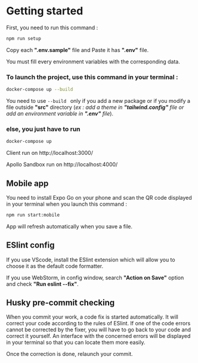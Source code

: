 # Getting started

First, you need to run this command :

```sh
npm run setup
```

Copy each **".env.sample"** file and Paste it has **".env"** file.

You must fill every environment variables with the corresponding data.

### To launch the project, use this command in your terminal :

```sh
docker-compose up --build
```

You need to use ```--build ``` only if you add a new package or if you modify a file outside **"src"** directory (*ex :
add a theme in **"tailwind.config"** file or add an environment variable in **".env"** file*).

### else, you just have to run

```sh
docker-compose up
```

Client run on http://localhost:3000/

Apollo Sandbox run on http://localhost:4000/

## Mobile app

You need to install Expo Go on your phone and scan the QR code displayed in your terminal when you launch this command :

```sh
npm run start:mobile
```

App will refresh automatically when you save a file.

## ESlint config

If you use VScode, install the ESlint extension which will allow you to choose it as the default code formatter.

If you use WebStorm, in config window, search **"Action on Save"** option and check **"Run eslint --fix"**.

## Husky pre-commit checking

When you commit your work, a code fix is started automatically. It will correct your code according to the
rules of ESlint. If one of the code errors cannot be corrected by the fixer, you will have to go back to your
code and correct it yourself. An interface with the concerned errors will be displayed in your terminal so that you can
locate them more easily.

Once the correction is done, relaunch your commit.
